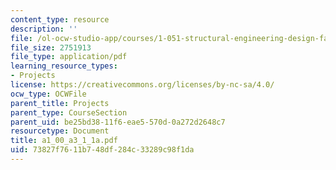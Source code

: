 ```yaml
---
content_type: resource
description: ''
file: /ol-ocw-studio-app/courses/1-051-structural-engineering-design-fall-2003/73827f7611b748df284c33289c98f1da_a1_00_a3_1_1a.pdf
file_size: 2751913
file_type: application/pdf
learning_resource_types:
- Projects
license: https://creativecommons.org/licenses/by-nc-sa/4.0/
ocw_type: OCWFile
parent_title: Projects
parent_type: CourseSection
parent_uid: be25bd38-11f6-eae5-570d-0a272d2648c7
resourcetype: Document
title: a1_00_a3_1_1a.pdf
uid: 73827f76-11b7-48df-284c-33289c98f1da
---
```

